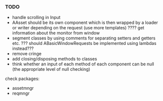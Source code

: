 ### TODO

- handle scrolling in Input
- AAsset should be its own component which is then wrapped by a loader or
writer depending on the request (use more templates)
???? get information about the monitor from window
- segment classes by using comments for separating setters and getters etc.
??? should ABasicWindowRequests be implemented using lambdas instead???
- remove cringe
- add closing/disposing methods to classes
- think whether an input of each method of each component can be null 
(the appropriate level of null checking)

check packages:
- assetmngr
- reqmngr
